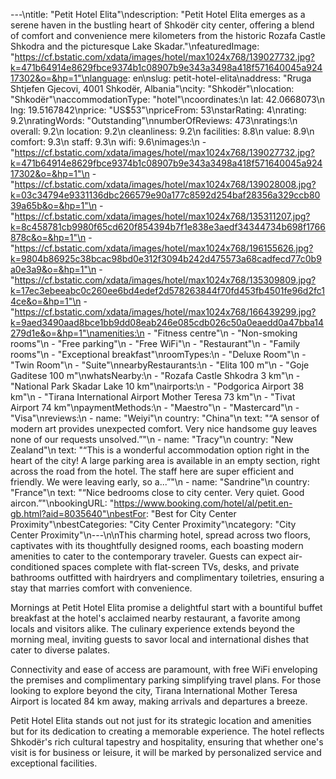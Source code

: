 ---\ntitle: "Petit Hotel Elita"\ndescription: "Petit Hotel Elita emerges as a serene haven in the bustling heart of Shkodër city center, offering a blend of comfort and convenience mere kilometers from the historic Rozafa Castle Shkodra and the picturesque Lake Skadar."\nfeaturedImage: "https://cf.bstatic.com/xdata/images/hotel/max1024x768/139027732.jpg?k=471b64914e8629fbce9374b1c08907b9e343a3498a418f571640045a92417302&o=&hp=1"\nlanguage: en\nslug: petit-hotel-elita\naddress: "Rruga Shtjefen Gjecovi, 4001 Shkodër, Albania"\ncity: "Shkodër"\nlocation: "Shkodër"\naccommodationType: "hotel"\ncoordinates:\n  lat: 42.0668073\n  lng: 19.5167842\nprice: "US$53"\npriceFrom: 53\nstarRating: 4\nrating: 9.2\nratingWords: "Outstanding"\nnumberOfReviews: 473\nratings:\n  overall: 9.2\n  location: 9.2\n  cleanliness: 9.2\n  facilities: 8.8\n  value: 8.9\n  comfort: 9.3\n  staff: 9.3\n  wifi: 9.6\nimages:\n  - "https://cf.bstatic.com/xdata/images/hotel/max1024x768/139027732.jpg?k=471b64914e8629fbce9374b1c08907b9e343a3498a418f571640045a92417302&o=&hp=1"\n  - "https://cf.bstatic.com/xdata/images/hotel/max1024x768/139028008.jpg?k=03c34794e9331136dbc266579e90a177c8592d254baf28356a329ccb8039a65b&o=&hp=1"\n  - "https://cf.bstatic.com/xdata/images/hotel/max1024x768/135311207.jpg?k=8c458781cb9980f65cd620f854394b7f1e838e3aedf34344734b698f1766878c&o=&hp=1"\n  - "https://cf.bstatic.com/xdata/images/hotel/max1024x768/196155626.jpg?k=9804b86925c38bcac98bd0e312f3094b242d475573a68cadfecd77c0b9a0e3a9&o=&hp=1"\n  - "https://cf.bstatic.com/xdata/images/hotel/max1024x768/135309809.jpg?k=17ec3ebeeabc0c260ee6bd4edef2d578263844f70fd453fb4501fe96d2fc14ce&o=&hp=1"\n  - "https://cf.bstatic.com/xdata/images/hotel/max1024x768/166439299.jpg?k=9aed3490aad8bce1bb9dd08eab246e085cdb026c50a0eaedd0a47bba14279d1e&o=&hp=1"\namenities:\n  - "Fitness centre"\n  - "Non-smoking rooms"\n  - "Free parking"\n  - "Free WiFi"\n  - "Restaurant"\n  - "Family rooms"\n  - "Exceptional breakfast"\nroomTypes:\n  - "Deluxe Room"\n  - "Twin Room"\n  - "Suite"\nnearbyRestaurants:\n  - "Elita 100 m"\n  - "Goje Gaditese 100 m"\nwhatsNearby:\n  - "Rozafa Castle Shkodra 3 km"\n  - "National Park Skadar Lake 10 km"\nairports:\n  - "Podgorica Airport 38 km"\n  - "Tirana International Airport Mother Teresa 73 km"\n  - "Tivat Airport 74 km"\npaymentMethods:\n  - "Maestro"\n  - "Mastercard"\n  - "Visa"\nreviews:\n  - name: "Weiyi"\n    country: "China"\n    text: "“A sensor of modern art provides unexpected comfort. Very nice handsome guy leaves none of our requests unsolved.”"\n  - name: "Tracy"\n    country: "New Zealand"\n    text: "“This is a wonderful accommodation option right in the heart of the city! A large parking area is available in an empty section, right across the road from the hotel. The staff here are super efficient and friendly. We were leaving early, so a...”"\n  - name: "Sandrine"\n    country: "France"\n    text: "“Nice bedrooms close to city center. Very quiet. Good aircon.”"\nbookingURL: "https://www.booking.com/hotel/al/petit.en-gb.html?aid=8035640"\nbestFor: "Best for City Center Proximity"\nbestCategories: "City Center Proximity"\ncategory: "City Center Proximity"\n---\n\nThis charming hotel, spread across two floors, captivates with its thoughtfully designed rooms, each boasting modern amenities to cater to the contemporary traveler. Guests can expect air-conditioned spaces complete with flat-screen TVs, desks, and private bathrooms outfitted with hairdryers and complimentary toiletries, ensuring a stay that marries comfort with convenience.

Mornings at Petit Hotel Elita promise a delightful start with a bountiful buffet breakfast at the hotel's acclaimed nearby restaurant, a favorite among locals and visitors alike. The culinary experience extends beyond the morning meal, inviting guests to savor local and international dishes that cater to diverse palates.

Connectivity and ease of access are paramount, with free WiFi enveloping the premises and complimentary parking simplifying travel plans. For those looking to explore beyond the city, Tirana International Mother Teresa Airport is located 84 km away, making arrivals and departures a breeze.

Petit Hotel Elita stands out not just for its strategic location and amenities but for its dedication to creating a memorable experience. The hotel reflects Shkodër's rich cultural tapestry and hospitality, ensuring that whether one's visit is for business or leisure, it will be marked by personalized service and exceptional facilities.